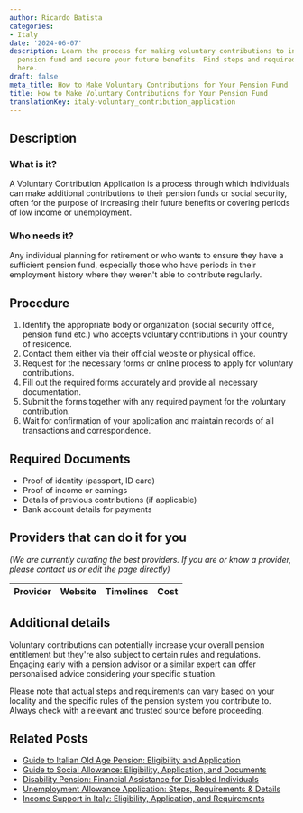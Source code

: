 ```yaml
---
author: Ricardo Batista
categories:
- Italy
date: '2024-06-07'
description: Learn the process for making voluntary contributions to increase your
  pension fund and secure your future benefits. Find steps and required documents
  here.
draft: false
meta_title: How to Make Voluntary Contributions for Your Pension Fund
title: How to Make Voluntary Contributions for Your Pension Fund
translationKey: italy-voluntary_contribution_application
---
```


## Description
### What is it?
A Voluntary Contribution Application is a process through which individuals can make additional contributions to their pension funds or social security, often for the purpose of increasing their future benefits or covering periods of low income or unemployment.

### Who needs it?
Any individual planning for retirement or who wants to ensure they have a sufficient pension fund, especially those who have periods in their employment history where they weren't able to contribute regularly.

## Procedure
1. Identify the appropriate body or organization (social security office, pension fund etc.) who accepts voluntary contributions in your country of residence.
2. Contact them either via their official website or physical office.
3. Request for the necessary forms or online process to apply for voluntary contributions.
4. Fill out the required forms accurately and provide all necessary documentation.
5. Submit the forms together with any required payment for the voluntary contribution.
6. Wait for confirmation of your application and maintain records of all transactions and correspondence.

## Required Documents
- Proof of identity (passport, ID card)
- Proof of income or earnings
- Details of previous contributions (if applicable)
- Bank account details for payments

## Providers that can do it for you

_(We are currently curating the best providers. If you are or know a provider, please contact us or edit the page directly)_

| Provider        |     Website     |     Timelines    |       Cost      |
| :-------------: | :-------------: |  :-------------: | :-------------: |

## Additional details
Voluntary contributions can potentially increase your overall pension entitlement but they're also subject to certain rules and regulations. Engaging early with a pension advisor or a similar expert can offer personalised advice considering your specific situation.

Please note that actual steps and requirements can vary based on your locality and the specific rules of the pension system you contribute to. Always check with a relevant and trusted source before proceeding.
## Related Posts

- [Guide to Italian Old Age Pension: Eligibility and Application](https://tramitit.com/guides/italy/old_age_pension_application/)
- [Guide to Social Allowance: Eligibility, Application, and Documents](https://tramitit.com/guides/italy/social_allowance_application/)
- [Disability Pension: Financial Assistance for Disabled Individuals](https://tramitit.com/guides/italy/disability_pension_application/)
- [Unemployment Allowance Application: Steps, Requirements & Details](https://tramitit.com/guides/italy/unemployment_allowance_application/)
- [Income Support in Italy: Eligibility, Application, and Requirements](https://tramitit.com/guides/italy/income_support_application/)